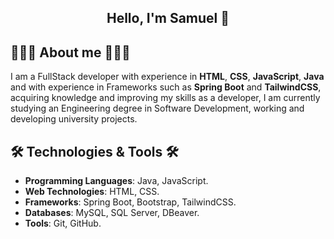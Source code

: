 <section align="center">
    <h1 align="center">Hello, I'm Samuel 👋</h1>
</section>

## 🧑🏻‍💼 About me 🧑🏻‍💼
I am a FullStack developer with experience in **HTML**, **CSS**, **JavaScript**, **Java** and with experience in Frameworks such as **Spring Boot** and **TailwindCSS**, acquiring knowledge and improving my skills as a developer, I am currently studying an Engineering degree in Software Development, working and developing university projects.

## 🛠️ Technologies & Tools 🛠️
- **Programming Languages**: Java, JavaScript.
- **Web Technologies**: HTML, CSS.
- **Frameworks**: Spring Boot, Bootstrap, TailwindCSS.
- **Databases**: MySQL, SQL Server, DBeaver.
- **Tools**: Git, GitHub.
